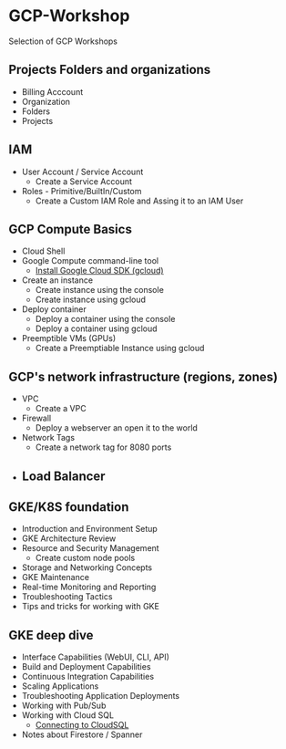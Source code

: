 # GCP-Workshop
Selection of GCP Workshops


## Projects Folders and organizations 
- Billing Acccount
- Organization
- Folders
- Projects

## IAM

- User Account / Service Account
  - Create a Service Account
- Roles - Primitive/BuiltIn/Custom
  - Create a Custom IAM Role and Assing it to an IAM User 


## GCP Compute Basics
- Cloud Shell
- Google Compute command-line tool
  - [Install Google Cloud SDK (gcloud)](https://cloud.google.com/sdk/docs/downloads-versioned-archives) 
- Create an instance
  - Create instance using the console
  - Create instance using gcloud
- Deploy container
  - Deploy a container using the console
  - Deploy a container using gcloud
- Preemptible VMs (GPUs)
  - Create a Preemptiable Instance using gcloud

## GCP's network infrastructure (regions, zones)

- VPC
  - Create a VPC
- Firewall
  - Deploy a webserver an open it to the world
- Network Tags
  - Create a network tag for 8080 ports
- Load Balancer
  - 


## GKE/K8S foundation
- Introduction and Environment Setup
- GKE Architecture Review
- Resource and Security Management
  - Create custom node pools
- Storage and Networking Concepts
- GKE Maintenance
- Real-time Monitoring and Reporting
- Troubleshooting Tactics
- Tips and tricks for working with GKE



## GKE deep dive
- Interface Capabilities (WebUI, CLI, API)
- Build and Deployment Capabilities
- Continuous Integration Capabilities
- Scaling Applications
- Troubleshooting Application Deployments
- Working with Pub/Sub 
- Working with Cloud SQL
  - [Connecting to CloudSQL](https://codelabs.developers.google.com/codelabs/connecting-to-cloud-sql/index.html?index=..%2F..index#0) 
- Notes about Firestore / Spanner
